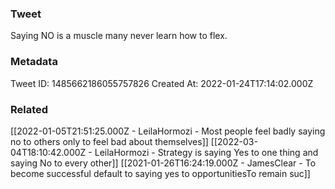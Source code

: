 ### Tweet
Saying NO is a muscle many never learn how to flex.

### Metadata
Tweet ID: 1485662186055757826
Created At: 2022-01-24T17:14:02.000Z

### Related
[[2022-01-05T21:51:25.000Z - LeilaHormozi - Most people feel badly saying no to others only to feel bad about themselves]]
[[2022-03-04T18:10:42.000Z - LeilaHormozi - Strategy is saying Yes to one thing and saying No to every other]]
[[2021-01-26T16:24:19.000Z - JamesClear - To become successful default to saying yes to opportunitiesTo remain suc]]

